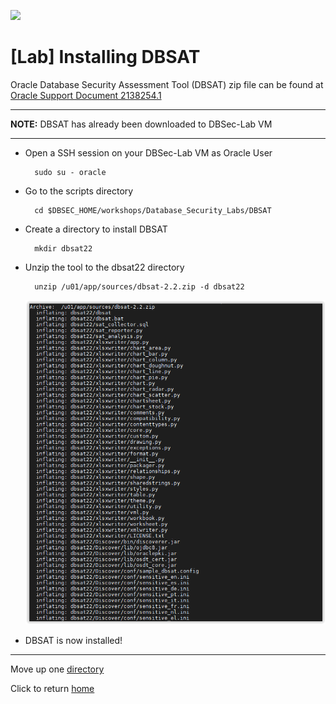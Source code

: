 ![](../../../images/banner_DBSAT.PNG)

# [Lab] Installing DBSAT

Oracle Database Security Assessment Tool (DBSAT) zip file can be found at [Oracle Support Document 2138254.1](https://support.oracle.com/epmos/faces/DocumentDisplay?id=2138254.1)

---
**NOTE:** DBSAT has already been downloaded to DBSec-Lab VM

---


- Open a SSH session on your DBSec-Lab VM as Oracle User

        sudo su - oracle

- Go to the scripts directory

        cd $DBSEC_HOME/workshops/Database_Security_Labs/DBSAT

- Create a directory to install DBSAT

        mkdir dbsat22

- Unzip the tool to the dbsat22 directory

        unzip /u01/app/sources/dbsat-2.2.zip -d dbsat22

  ![](../images/DBSAT_000.PNG)

- DBSAT is now installed!
---
Move up one [directory](../README.md)

Click to return [home](/README.md)
